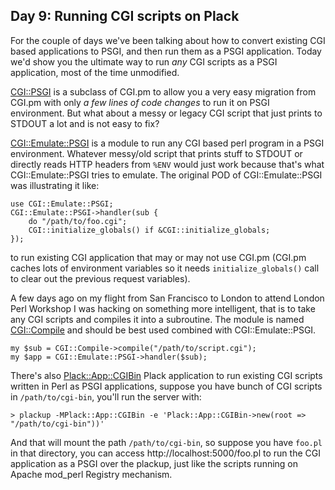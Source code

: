 ## Day 9: Running CGI scripts on Plack

For the couple of days we've been talking about how to convert existing CGI based applications to PSGI, and then run them as a PSGI application. Today we'd show you the ultimate way to run *any* CGI scripts as a PSGI application, most of the time unmodified.

[CGI::PSGI](http://search.cpan.org/perldoc?CGI::PSGI) is a subclass of CGI.pm to allow you a very easy migration from CGI.pm with only *a few lines of code changes* to run it on PSGI environment. But what about a messy or legacy CGI script that just prints to STDOUT a lot and is not easy to fix?

[CGI::Emulate::PSGI](http://search.cpan.org/perldoc?CGI::Emulate::PSGI) is a module to run any CGI based perl program in a PSGI environment. Whatever messy/old script that prints stuff to STDOUT or directly reads HTTP headers from `%ENV` would just work because that's what CGI::Emulate::PSGI tries to emulate. The original POD of CGI::Emulate::PSGI was illustrating it like:

    use CGI::Emulate::PSGI;
    CGI::Emulate::PSGI->handler(sub {
        do "/path/to/foo.cgi";
        CGI::initialize_globals() if &CGI::initialize_globals;
    });

to run existing CGI application that may or may not use CGI.pm (CGI.pm caches lots of environment variables so it needs `initialize_globals()` call to clear out the previous request variables).

A few days ago on my flight from San Francisco to London to attend London Perl Workshop I was hacking on something more intelligent, that is to take any CGI scripts and compiles it into a subroutine. The module is named [CGI::Compile](http://search.cpan.org/perldoc?CGI::Comple) and should be best used combined with CGI::Emulate::PSGI.

    my $sub = CGI::Compile->compile("/path/to/script.cgi");
    my $app = CGI::Emulate::PSGI->handler($sub);

There's also [Plack::App::CGIBin](http://search.cpan.org/perldoc?Plack::App::CGIBin) Plack application to run existing CGI scripts written in Perl as PSGI applications, suppose you have bunch of CGI scripts in `/path/to/cgi-bin`, you'll run the server with:

    > plackup -MPlack::App::CGIBin -e 'Plack::App::CGIBin->new(root => "/path/to/cgi-bin"))'

And that will mount the path `/path/to/cgi-bin`, so suppose you have `foo.pl` in that directory, you can access http://localhost:5000/foo.pl to run the CGI application as a PSGI over the plackup, just like the scripts running on Apache mod_perl Registry mechanism.
